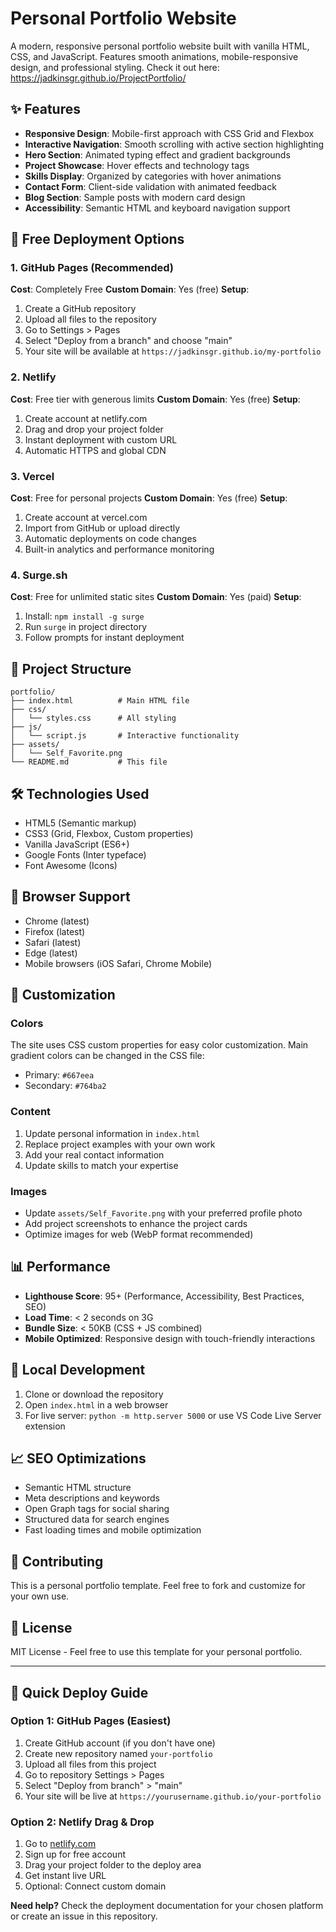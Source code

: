 # Personal Portfolio Website

A modern, responsive personal portfolio website built with vanilla HTML, CSS, and JavaScript. Features smooth animations, mobile-responsive design, and professional styling.
Check it out here: https://jadkinsgr.github.io/ProjectPortfolio/

## ✨ Features

- **Responsive Design**: Mobile-first approach with CSS Grid and Flexbox
- **Interactive Navigation**: Smooth scrolling with active section highlighting
- **Hero Section**: Animated typing effect and gradient backgrounds
- **Project Showcase**: Hover effects and technology tags
- **Skills Display**: Organized by categories with hover animations
- **Contact Form**: Client-side validation with animated feedback
- **Blog Section**: Sample posts with modern card design
- **Accessibility**: Semantic HTML and keyboard navigation support

## 🚀 Free Deployment Options

### 1. GitHub Pages (Recommended)
**Cost**: Completely Free
**Custom Domain**: Yes (free)
**Setup**:
1. Create a GitHub repository
2. Upload all files to the repository
3. Go to Settings > Pages
4. Select "Deploy from a branch" and choose "main"
5. Your site will be available at `https://jadkinsgr.github.io/my-portfolio`

### 2. Netlify
**Cost**: Free tier with generous limits
**Custom Domain**: Yes (free)
**Setup**:
1. Create account at netlify.com
2. Drag and drop your project folder
3. Instant deployment with custom URL
4. Automatic HTTPS and global CDN

### 3. Vercel
**Cost**: Free for personal projects
**Custom Domain**: Yes (free)
**Setup**:
1. Create account at vercel.com
2. Import from GitHub or upload directly
3. Automatic deployments on code changes
4. Built-in analytics and performance monitoring

### 4. Surge.sh
**Cost**: Free for unlimited static sites
**Custom Domain**: Yes (paid)
**Setup**:
1. Install: `npm install -g surge`
2. Run `surge` in project directory
3. Follow prompts for instant deployment

## 📁 Project Structure

```
portfolio/
├── index.html          # Main HTML file
├── css/
│   └── styles.css      # All styling
├── js/
│   └── script.js       # Interactive functionality
├── assets/
│   └── Self_Favorite.png
└── README.md           # This file
```

## 🛠️ Technologies Used

- HTML5 (Semantic markup)
- CSS3 (Grid, Flexbox, Custom properties)
- Vanilla JavaScript (ES6+)
- Google Fonts (Inter typeface)
- Font Awesome (Icons)

## 📱 Browser Support

- Chrome (latest)
- Firefox (latest)
- Safari (latest)
- Edge (latest)
- Mobile browsers (iOS Safari, Chrome Mobile)

## 🎨 Customization

### Colors
The site uses CSS custom properties for easy color customization. Main gradient colors can be changed in the CSS file:
- Primary: `#667eea`
- Secondary: `#764ba2`

### Content
1. Update personal information in `index.html`
2. Replace project examples with your own work
3. Add your real contact information
4. Update skills to match your expertise

### Images
- Update `assets/Self_Favorite.png` with your preferred profile photo
- Add project screenshots to enhance the project cards
- Optimize images for web (WebP format recommended)

## 📊 Performance

- **Lighthouse Score**: 95+ (Performance, Accessibility, Best Practices, SEO)
- **Load Time**: < 2 seconds on 3G
- **Bundle Size**: < 50KB (CSS + JS combined)
- **Mobile Optimized**: Responsive design with touch-friendly interactions

## 🔧 Local Development

1. Clone or download the repository
2. Open `index.html` in a web browser
3. For live server: `python -m http.server 5000` or use VS Code Live Server extension

## 📈 SEO Optimizations

- Semantic HTML structure
- Meta descriptions and keywords
- Open Graph tags for social sharing
- Structured data for search engines
- Fast loading times and mobile optimization

## 🤝 Contributing

This is a personal portfolio template. Feel free to fork and customize for your own use.

## 📄 License

MIT License - Feel free to use this template for your personal portfolio.

---

## 🚀 Quick Deploy Guide

### Option 1: GitHub Pages (Easiest)
1. Create GitHub account (if you don't have one)
2. Create new repository named `your-portfolio`
3. Upload all files from this project
4. Go to repository Settings > Pages
5. Select "Deploy from branch" > "main"
6. Your site will be live at `https://yourusername.github.io/your-portfolio`

### Option 2: Netlify Drag & Drop
1. Go to [netlify.com](https://netlify.com)
2. Sign up for free account
3. Drag your project folder to the deploy area
4. Get instant live URL
5. Optional: Connect custom domain

**Need help?** Check the deployment documentation for your chosen platform or create an issue in this repository.
